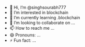 - 👋 Hi, I’m @singhsourabh777
- 👀 I’m interested in blockchain
- 🌱 I’m currently learning .blockchain
-  💞️ I’m looking to collaborate on ...
- 📫 How to reach me ...
- 😄 Pronouns: ...
- ⚡ Fun fact: ...

<!---
singhsourabh777/singhsourabh777 is a ✨ special ✨ repository because its `README.md` (this file) appears on your GitHub profile.
You can click the Preview link to take a look at your changes.
--->
